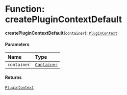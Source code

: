 # Function: createPluginContextDefault

**createPluginContextDefault**(`container`): [`PluginContext`](/auto-docs/free-layout-editor/variables/PluginContext-1.md)

#### Parameters

| Name | Type |
| :------ | :------ |
| `container` | [`Container`](/auto-docs/free-layout-editor/interfaces/interfaces.Container.md) |

#### Returns

[`PluginContext`](/auto-docs/free-layout-editor/variables/PluginContext-1.md)
